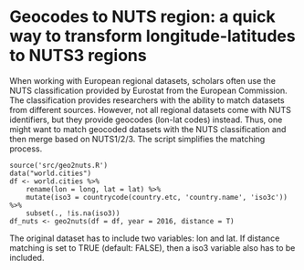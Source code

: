 # Geocodes to NUTS region: a quick way to transform longitude-latitudes to NUTS3 regions

When working with European regional datasets, scholars often use the NUTS classification provided by Eurostat from the European Commission. The classification provides researchers with the ability to match datasets from different sources. However, not all regional datasets come with NUTS identifiers, but they provide geocodes (lon-lat codes) instead. Thus, one might want to match geocoded datasets with the NUTS classification and then merge based on NUTS1/2/3. The script simplifies the matching process. 

	source('src/geo2nuts.R')
	data("world.cities")
    df <- world.cities %>%
        rename(lon = long, lat = lat) %>%
        mutate(iso3 = countrycode(country.etc, 'country.name', 'iso3c')) %>%
        subset(., !is.na(iso3))
    df_nuts <- geo2nuts(df = df, year = 2016, distance = T)

The original dataset has to include two variables: lon and lat. If distance matching is set to TRUE (default: FALSE), then a iso3 variable also has to be included.